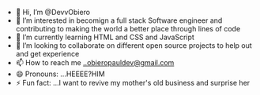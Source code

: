 - 👋 Hi, I’m @DevvObiero
- 👀 I’m interested in becomign a full stack Software engineer and contributing to making the world a better place through lines of code
- 🌱 I’m currently learning HTML and CSS and JavaScript
- 💞️ I’m looking to collaborate on different open source projects to help out and get experience 
- 📫 How to reach me ..obieropauldev@gmail.com
- 😄 Pronouns: ...HEEEE?HIM
- ⚡ Fun fact: ...I want to revive my mother's old business and surprise her

<!---
DevvObiero/DevvObiero is a ✨ special ✨ repository because its `README.md` (this file) appears on your GitHub profile.
You can click the Preview link to take a look at your changes.
--->
